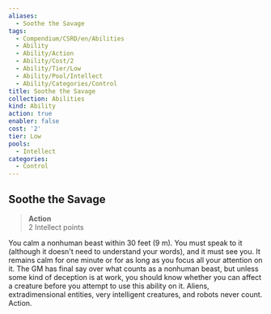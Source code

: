 ```yaml
---
aliases:
  - Soothe the Savage
tags:
  - Compendium/CSRD/en/Abilities
  - Ability
  - Ability/Action
  - Ability/Cost/2
  - Ability/Tier/Low
  - Ability/Pool/Intellect
  - Ability/Categories/Control
title: Soothe the Savage
collection: Abilities
kind: Ability
action: true
enabler: false
cost: '2'
tier: Low
pools:
  - Intellect
categories:
  - Control
---
```

## Soothe the Savage  
>**Action**  
>2 Intellect points
  
You calm a nonhuman beast within 30 feet (9 m). You must speak to it (although it doesn't need to understand your words), and it must see you. It remains calm for one minute or for as long as you focus all your attention on it. The GM has final say over what counts as a nonhuman beast, but unless some kind of deception is at work, you should know whether you can affect a creature before you attempt to use this ability on it. Aliens, extradimensional entities, very intelligent creatures, and robots never count. Action.
